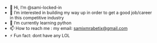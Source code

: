 - 👋 Hi, I’m @sami-locked-in
- 👀 I’m interested in building my way up in order to get a good job/career in this competitive industry
- 🌱 I’m currently learning python 
- 📫 How to reach me : my email: samixmrabetix@gmail.com
- ⚡ Fun fact: dont have any LOL

<!---
sami-locked-in/sami-locked-in is a ✨ special ✨ repository because its `README.md` (this file) appears on your GitHub profile.
You can click the Preview link to take a look at your changes.
--->
